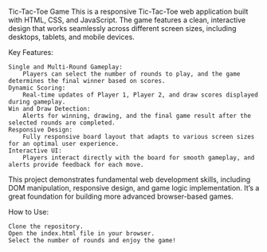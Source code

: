 Tic-Tac-Toe Game
This is a responsive Tic-Tac-Toe web application built with HTML, CSS, and JavaScript. The game features a clean, interactive design that works seamlessly across different screen sizes, including desktops, tablets, and mobile devices.

Key Features:

    Single and Multi-Round Gameplay:
        Players can select the number of rounds to play, and the game determines the final winner based on scores.
    Dynamic Scoring:
        Real-time updates of Player 1, Player 2, and draw scores displayed during gameplay.
    Win and Draw Detection:
        Alerts for winning, drawing, and the final game result after the selected rounds are completed.
    Responsive Design:
        Fully responsive board layout that adapts to various screen sizes for an optimal user experience.
    Interactive UI:
        Players interact directly with the board for smooth gameplay, and alerts provide feedback for each move.

This project demonstrates fundamental web development skills, including DOM manipulation, responsive design, and game logic implementation. It’s a great foundation for building more advanced browser-based games.

How to Use:

    Clone the repository.
    Open the index.html file in your browser.
    Select the number of rounds and enjoy the game!
